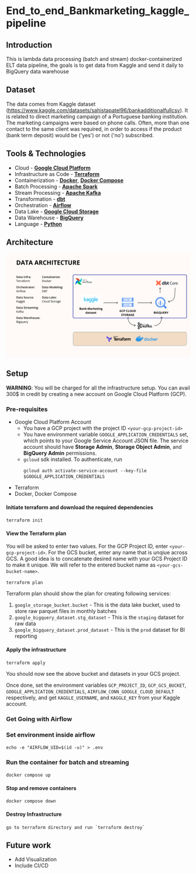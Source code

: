 # End_to_end_Bankmarketing_kaggle_pipeline

## Introduction

This is lambda data processing (batch and stream) docker-containerized ELT data pipeline, the goals is to get data from Kaggle and send it daily to BigQuery data warehouse

## Dataset

The data comes from Kaggle dataset (https://www.kaggle.com/datasets/sahistapatel96/bankadditionalfullcsv). It is related to direct marketing campaign of a Portuguese banking institution. The marketing campaigns were based on phone calls. Often, more than one contact to the same client was required, in order to access if the product (bank term deposit) would be ('yes') or not ('no') subscribed.

## Tools & Technologies

- Cloud - [**Google Cloud Platform**](https://cloud.google.com)
- Infrastructure as Code - [**Terraform**](https://www.terraform.io)
- Containerization - [**Docker**](https://www.docker.com), [**Docker Compose**](https://docs.docker.com/compose/)
- Batch Processing - [**Apache Spark**](https://spark.apache.org)
- Stream Processing - [**Apache Kafka**](https://kafka.apache.org)
- Transformation - [**dbt**](https://www.getdbt.com)
- Orchestration - [**Airflow**](https://airflow.apache.org)
- Data Lake - [**Google Cloud Storage**](https://cloud.google.com/storage)
- Data Warehouse - [**BigQuery**](https://cloud.google.com/bigquery)
- Language - [**Python**](https://www.python.org)

## Architecture

![FLOW](./document/Data%20Architecture.png)

## Setup

**WARNING**: You will be charged for all the infrastructure setup. You can avail 300$ in credit by creating a new account on Google Cloud Platform (GCP).

### Pre-requisites

- Google Cloud Platform Account
    - You have a GCP project with the project ID `<your-gcp-project-id>`
    - You have environment variable `GOOGLE_APPLICATION_CREDENTIALS` set, which points to your Google Service Account JSON file. The service account should have **Storage Admin**, **Storage Object Admin**, and **BigQuery Admin** permissions.
    - `gcloud` sdk installed. To authenticate, run
        ```
        gcloud auth activate-service-account --key-file $GOOGLE_APPLICATION_CREDENTIALS

        ```
- Terraform
- Docker, Docker Compose

#### Initiate terraform and download the required dependencies
```
terraform init

```

#### View the Terraform plan

You will be asked to enter two values. For the GCP Project ID, enter `<your-gcp-project-id>`. For the GCS bucket, enter any name that is unqiue across GCS. A good idea is to concatenate desired name with your GCS Project ID to make it unique. We will refer to the entered bucket name as `<your-gcs-bucket-name>`.

```
terraform plan

```

Terraform plan should show the plan for creating following services:

1. `google_storage_bucket.bucket` - This is the data lake bucket, used to store raw parquet files in monthly batches
2. `google_bigquery_dataset.stg_dataset` - This is the `staging` dataset for raw data
3. `google_bigquery_dataset.prod_dataset` - This is the `prod` dataset for BI reporting

#### Apply the infrastructure
```
terraform apply

```

You should now see the above bucket and datasets in your GCS project.

Once done, set the environment variables `GCP_PROJECT_ID`, `GCP_GCS_BUCKET`, `GOOGLE_APPLICATION_CREDENTIALS`,  `AIRFLOW_CONN_GOOGLE_CLOUD_DEFAULT` respectively, and get `KAGGLE_USERNAME`, and `KAGGLE_KEY` from your Kaggle account.

### Get Going with Airflow

### Set environment inside airflow
```
echo -e "AIRFLOW_UID=$(id -u)" > .env

```

### Run the container for batch and streaming
```
docker compose up
```
#### Stop and remove containers
```
docker compose down

```

#### Destroy Infrastructure
```
go to terraform directory and run `terraform destroy`

```

## Future work

- Add Visualization
- Include CI/CD